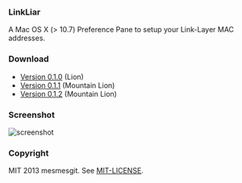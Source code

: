 ### LinkLiar

A Mac OS X (> 10.7) Preference Pane to setup your Link-Layer MAC addresses.

### Download

* [Version 0.1.0](https://github.com/halo/LinkLiar/raw/f969f729be42309a92e70d7d6b81850bb3b86563/latest_build/LinkLiar.zip) (Lion)
* [Version 0.1.1](https://github.com/halo/LinkLiar/raw/v0.1.1/latest_build/LinkLiar.zip) (Mountain Lion)
* [Version 0.1.2](https://github.com/mesmesgit/LinkLiar/raw/v0.1.2/latest_build/LinkLiar.zip) (Mountain Lion)

### Screenshot

![screenshot](https://raw.github.com/mesmesgit/LinkLiar/test1/screenshot.png)

### Copyright

MIT 2013 mesmesgit.  See [MIT-LICENSE](http://github.com/mesmesgit/LinkLiar/blob/master/MIT-LICENSE).